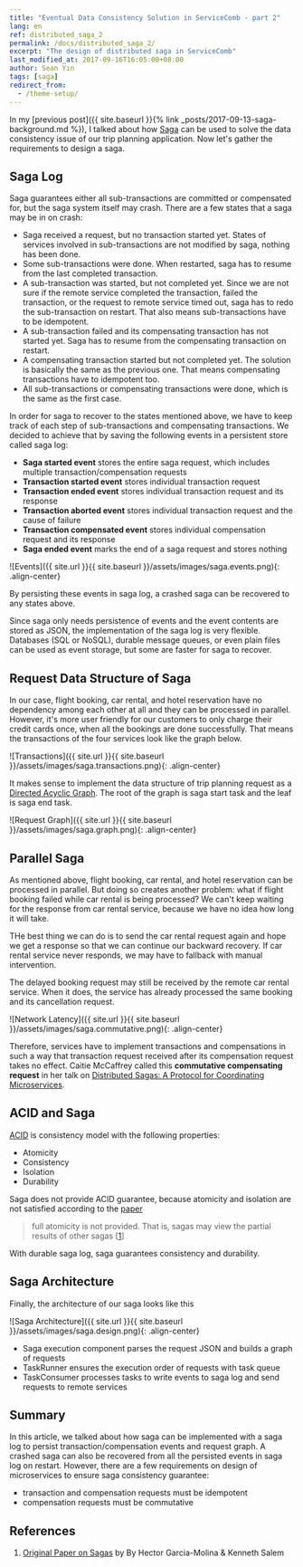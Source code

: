 ```yaml
---
title: "Eventual Data Consistency Solution in ServiceComb - part 2"
lang: en
ref: distributed_saga_2
permalink: /docs/distributed_saga_2/
excerpt: "The design of distributed saga in ServiceComb"
last_modified_at: 2017-09-16T16:05:00+08:00
author: Sean Yin
tags: [saga]
redirect_from:
  - /theme-setup/
---
```


In my [previous post]({{ site.baseurl }}{% link _posts/2017-09-13-saga-background.md %}), I talked about how [Saga][1] can 
be used to solve the data consistency issue of our trip planning application. Now let\'s gather the requirements to design
a saga.

## Saga Log
Saga guarantees either all sub-transactions are committed or compensated for, but the saga system itself may crash. There
are a few states that a saga may be in on crash:
* Saga received a request, but no transaction started yet. States of services involved in sub-transactions are not modified
by saga, nothing has been done.
* Some sub-transactions were done. When restarted, saga has to resume from the last completed transaction.
* A sub-transaction was started, but not completed yet. Since we are not sure if the remote service completed the transaction, 
failed the transaction, or the request to remote service timed out, saga has to redo the sub-transaction on restart. That also
means sub-transactions have to be idempotent.
* A sub-transaction failed and its compensating transaction has not started yet. Saga has to resume from the compensating
transaction on restart.
* A compensating transaction started but not completed yet. The solution is basically the same as the previous one. That means
compensating transactions have to idempotent too.
* All sub-transactions or compensating transactions were done, which is the same as the first case.

In order for saga to recover to the states mentioned above, we have to keep track of each step of sub-transactions and
compensating transactions. We decided to achieve that by saving the following events in a persistent store called saga log:
* **Saga started event** stores the entire saga request, which includes multiple transaction/compensation requests 
* **Transaction started event** stores individual transaction request
* **Transaction ended event** stores individual transaction request and its response
* **Transaction aborted event** stores individual transaction request and the cause of failure
* **Transaction compensated event** stores individual compensation request and its response
* **Saga ended event** marks the end of a saga request and stores nothing

![Events]({{ site.url }}{{ site.baseurl }}/assets/images/saga.events.png){: .align-center}

By persisting these events in saga log, a crashed saga can be recovered to any states above. 

Since saga only needs persistence of events and the event contents are stored as JSON, the implementation of the saga log 
is very flexible. Databases (SQL or NoSQL), durable message queues, or even plain files can be used as event storage, but
some are faster for saga to recover.

## Request Data Structure of Saga
In our case, flight booking, car rental, and hotel reservation have no dependency among each other at all and they can be
processed in parallel. However, it\'s more user friendly for our customers to only charge their credit cards once, when all 
the bookings are done successfully. That means the transactions of the four services look like the graph below.

![Transactions]({{ site.url }}{{ site.baseurl }}/assets/images/saga.transactions.png){: .align-center}

It makes sense to implement the data structure of trip planning request as a [Directed Acyclic Graph](https://en.wikipedia.org/wiki/Directed_acyclic_graph).
The root of the graph is saga start task and the leaf is saga end task.

![Request Graph]({{ site.url }}{{ site.baseurl }}/assets/images/saga.graph.png){: .align-center}

## Parallel Saga
As mentioned above, flight booking, car rental, and hotel reservation can be processed in parallel. But doing so creates
another problem: what if flight booking failed while car rental is being processed? We can\'t keep waiting for the response
from car rental service, because we have no idea how long it will take. 

THe best thing we can do is to send the car rental request again and hope we get a response so that we can continue our 
backward recovery. If car rental service never responds, we may have to fallback with manual intervention.

The delayed booking request may still be received by the remote car rental service. When it does, the service has already
processed the same booking and its cancellation request.

![Network Latency]({{ site.url }}{{ site.baseurl }}/assets/images/saga.commutative.png){: .align-center}

Therefore, services have to implement transactions and compensations in such a way that transaction request received after
its compensation request takes no effect. Caitie McCaffrey called this **commutative compensating request** in her talk 
on [Distributed Sagas: A Protocol for Coordinating Microservices](https://www.youtube.com/watch?v=1H6tounpnG8). 

## ACID and Saga
[ACID](https://en.wikipedia.org/wiki/ACID) is consistency model with the following properties:
* Atomicity
* Consistency
* Isolation
* Durability

Saga does not provide ACID guarantee, because atomicity and isolation are not satisfied according to the [paper][1] 
>full atomicity is not provided. That is, sagas may view the partial results of other sagas [[1]]

With durable saga log, saga guarantees consistency and durability.

## Saga Architecture
Finally, the architecture of our saga looks like this

![Saga Architecture]({{ site.url }}{{ site.baseurl }}/assets/images/saga.design.png){: .align-center}

* Saga execution component parses the request JSON and builds a graph of requests
* TaskRunner ensures the execution order of requests with task queue
* TaskConsumer processes tasks to write events to saga log and send requests to remote services

## Summary
In this article, we talked about how saga can be implemented with a saga log to persist transaction/compensation events 
and request graph. A crashed saga can also be recovered from all the persisted events in saga log on restart. However,
there are a few requirements on design of microservices to ensure saga consistency guarantee:
* transaction and compensation requests must be idempotent
* compensation requests must be commutative

## References
1. [Original Paper on Sagas][1] by By Hector Garcia-Molina & Kenneth Salem

[1]:https://www.cs.cornell.edu/andru/cs711/2002fa/reading/sagas.pdf
